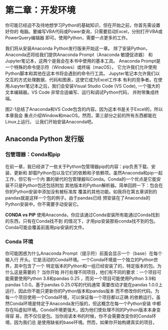 # 第二章：开发环境

你可能已经迫不及待地想学习Python的基础知识，但在开始之前，你首先需设置好你的
电脑。要编写VBA代码或Power查询，只需要启动Excel，分别打开VBA或PowerQuery编辑器
即可。使用Python，需要一点更多的工作。

我们将从安装Anaconda Python发行版来开始这一章。
除了安装Python，Anaconda还将给我们提供Anaconda Prompt（Anaconda 敏捷促进器）
和Jupyter笔记本，这两个是我会在本书中使用的基本工具。
Anaconda Prompt是一个特殊的命令提示符（Windows）或终端（macOS）。
它允许我们允许使用Python脚本和其他在这本书将会遇到的命令行工具。
Jupyter笔记本允许我们以交互的方式处理数据、代码和图表，这使它成为Excel工作本
有利的竞争者。在使用Jupyter笔记本之后，我们会安装Visual Studio Code (VS Code),
一个强大的文本编辑器。VS Code 非常合适编写、运行和调试Python代码，
并附带集成终端。

图2-1总结了Anaconda和VS Code包含的内容。因为这本书是关于Excel的，所以本章我会
重点介绍Window和macOS。然而，第三部分之前的所有东西都能在Linux上运行。
让我们开始安装Anaconda吧。

## Anaconda Python 发行版

### 包管理器：Conda和pip
在前一章，我已经讲了一些关于Python包管理器pip的内容：pip负责下载、安装、更新和
卸载Python包以及它们的依赖和子依赖项。虽然Anaconda和pip一起工作，但它有一个内
置的替代的包管理器叫Conda。Conda的一个优点是它能安装不只是Python包还包括附加
其他版本的Python解析器。简单回顾一下：包会在你的Python安装中添加没有被标准库
覆盖的其他功能。如我将在第五章讲到的pandas就是这样一个包的例子。由于pandas已经
预安装在了Anaconda的Python安装中。你不需要手动安装它。

**CONDA vs PIP**
使用Anaconda，你应该通过Conda安装所有能通过Conda找到的东西，只有在Conda找不到
的情况下，才用pip安装那些conda找不到的包。Conda可能会覆盖前面用pip安装的文件。

### Conda 环境
你可能困惑为什么Anaconda Prompt（提示符）前面会显示一个（base）在每个输入行
开头。它是活动的Conda环境。一个Conda环境是一个独立的Python世界，其中包含了一个
特定版本的Python和一组已经安装了的，特定版本的包。为什么这是需要的？ 当你开始
并行处理不同项目，他们有不同的要求：一个项目可能需要使用Python 3.8和pandas 0.25
，而另一个项目可能使用Python 3.9和pandas 1.0.0。基于pandas 0.25.0写的代码通常
需要改动才能在pandas 1.0.0上运行，因此你不能只更新你的Python版本和pandas版本
而不修改你的代码。为每一个项目使用一个Conda环境，可以保证每一个项目都以正确
的依赖运行。虽然Conda环境是特定于Anaconda发行版的，但这概念在每一个Python安装
中都存在叫虚拟环境。Conda环境更强大，因为他们使处理不同的Python版本本身变得容
易，而不仅仅是包。当你阅读本书的时候，你不会需要改变你的Conda环境，因为我们总
是使用缺省的base环境。然而，如果你开始构建真实的项目，


